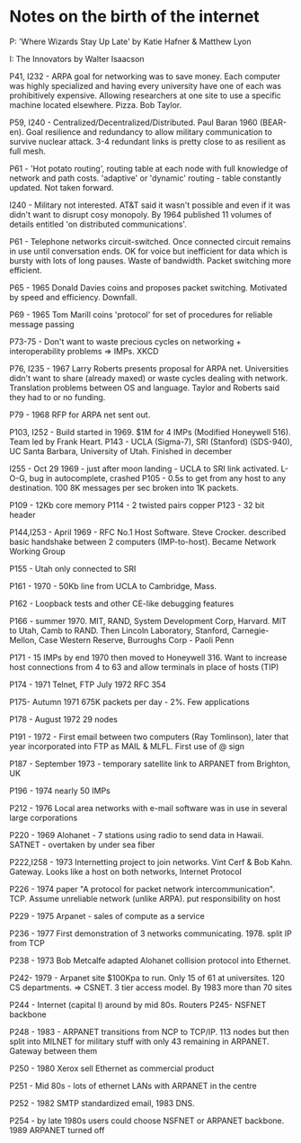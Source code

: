 # Notes on the birth of the internet

P: 'Where Wizards Stay Up Late' by Katie Hafner & Matthew Lyon

I: The Innovators by Walter Isaacson

P41, I232 - ARPA goal for networking was to save money. Each computer was highly specialized and having every university have one of each was prohibitively expensive. Allowing researchers at one site to use a specific machine located elsewhere. Pizza. Bob Taylor.
 

P59, I240 - Centralized/Decentralized/Distributed. Paul Baran 1960 (BEAR-en). Goal resilience and redundancy to allow military communication to survive nuclear attack. 3-4 redundant links is pretty close to as resilient as full mesh. 

P61 - 'Hot potato routing', routing table at each node with full knowledge of network and path costs. 'adaptive' or 'dynamic' routing - table constantly updated. Not taken forward. 

I240 - Military not interested. AT&T said it wasn't possible and even if it was didn't want to disrupt cosy monopoly. By 1964 published 11 volumes of details entitled 'on distributed communications'. 

P61 - Telephone networks circuit-switched. Once connected circuit remains in use until conversation ends. OK for voice but inefficient for data which is bursty with lots of long pauses. Waste of bandwidth. Packet switching more efficient.

P65 - 1965 Donald Davies coins and proposes packet switching. Motivated by speed and efficiency. Downfall.

P69 - 1965 Tom Marill coins 'protocol' for set of procedures for reliable message passing

P73-75 - Don't want to waste precious cycles on networking + interoperability problems => IMPs. XKCD

P76, I235 - 1967 Larry Roberts presents proposal for ARPA net. Universities didn't want to share (already maxed) or waste cycles dealing with network. Translation problems between OS and language. Taylor and Roberts said they had to or no funding.

P79 - 1968 RFP for ARPA net sent out. 

P103, I252 - Build started in 1969. $1M for 4 IMPs (Modified Honeywell 516). Team led by Frank Heart. P143 - UCLA (Sigma-7), SRI (Stanford) (SDS-940), UC Santa Barbara, University of Utah. Finished in december

I255 - Oct 29 1969 - just after moon landing - UCLA to SRI link activated. L-O-G, bug in autocomplete, crashed
P105 - 0.5s to get from any host to any destination. 100 8K messages per sec broken into 1K packets. 

P109 - 12Kb core memory
P114 - 2 twisted pairs copper
P123 - 32 bit header

P144,I253 - April 1969 - RFC No.1 Host Software. Steve Crocker. described basic handshake between 2 computers (IMP-to-host). Became Network Working Group

P155 - Utah only connected to SRI

P161 - 1970 - 50Kb line from UCLA to Cambridge, Mass. 

P162 - Loopback tests and other CE-like debugging features

P166 - summer 1970. MIT, RAND, System Development Corp, Harvard. MIT to Utah, Camb to RAND. Then Lincoln Laboratory, Stanford, Carnegie-Mellon, Case Western Reserve, Burroughs Corp - Paoli Penn

P171 - 15 IMPs by end 1970 then moved to Honeywell 316. Want to increase host connections from 4 to 63 and allow terminals in place of hosts (TIP)

P174 - 1971 Telnet, FTP July 1972 RFC 354

P175- Autumn 1971 675K packets per day - 2%. Few applications

P178 - August 1972 29 nodes

P191 - 1972 - First email between two computers (Ray Tomlinson), later that year incorporated into FTP as MAIL & MLFL. First use of @ sign 

P187 - September 1973 - temporary satellite link to ARPANET from Brighton, UK

P196 - 1974 nearly 50 IMPs

P212 - 1976 Local area networks with e-mail software was in use in several large corporations

P220 - 1969 Alohanet - 7 stations using radio to send data in Hawaii. SATNET - overtaken by under sea fiber

P222,I258 - 1973 Internetting project to join networks. Vint Cerf & Bob Kahn. Gateway. Looks like a host on both networks, Internet Protocol

P226 - 1974 paper "A protocol for packet network intercommunication". TCP. Assume unreliable network (unlike ARPA). put responsibility on host

P229 - 1975 Arpanet - sales of compute as a service

P236 - 1977 First demonstration of 3 networks communicating. 1978. split IP from TCP

P238 - 1973 Bob Metcalfe adapted Alohanet collision protocol into Ethernet. 

P242- 1979 - Arpanet site $100Kpa to run. Only 15 of 61 at universites. 120 CS departments. => CSNET. 3 tier access model. By 1983 more than 70 sites

P244 - Internet (capital I) around by mid 80s. Routers 
P245- NSFNET backbone

P248 - 1983 - ARPANET transitions from NCP to TCP/IP. 113 nodes but then split into MILNET for military stuff with only 43 remaining in ARPANET. Gateway between them

P250 - 1980 Xerox sell Ethernet as commercial product

P251 - Mid 80s - lots of ethernet LANs with ARPANET in the centre

P252 - 1982 SMTP standardized email, 1983 DNS.

P254 - by late 1980s users could choose NSFNET or ARPANET backbone. 1989 ARPANET turned off